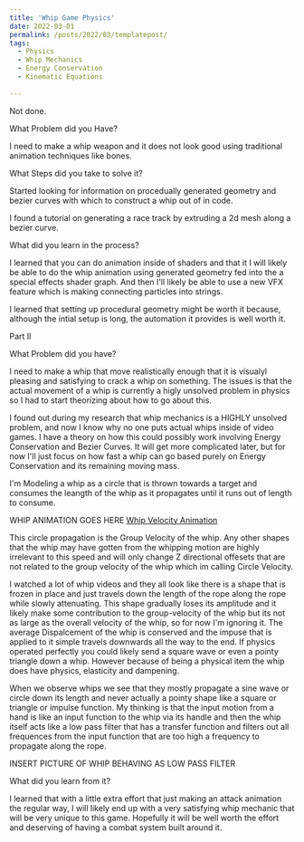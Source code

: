 ```yaml
---
title: 'Whip Game Physics'
date: 2022-03-01
permalink: /posts/2022/03/templatepost/
tags:
  - Physics
  - Whip Mechanics
  - Energy Conservation
  - Kinematic Equations
  
---
```

 Not done.

What Problem did you Have?

I need to make a whip weapon and it does not look good using traditional animation techniques like bones.

What Steps did you take to solve it?

Started looking for information on procedually generated geometry and bezier curves with which to construct a whip out of in code.

I found a tutorial on generating a race track by extruding a 2d mesh along a bezier curve.

What did you learn in the process?

I learned that you can do animation inside of shaders and that it I will likely be able to do the whip animation using generated geometry fed 
into the a special effects shader graph. And then I'll likely be able to use a new VFX feature which is making connecting particles into  strings. 

I learned that setting up procedural geometry might be worth it because, although the intial setup is long, the automation it provides is well worth it.


Part II

What Problem did you have?

I need to make a whip that move realistically enough that it is visualyl pleasing and satisfying to crack a whip on something. The issues is that the actual movement of a whip is currently a higly unsolved problem in physics so I had to start theorizing about how to go about this.

I found out during my research that whip mechanics is a HIGHLY unsolved problem, and now I know why no one puts actual whips inside of video games. I have a theory on how this could possibly work involving Energy Conservation and Bezier Curves. It will get more complicated later, but for now I'll just focus on how fast a whip can go based purely on Energy Conservation and its remaining moving mass.

I'm Modeling a whip as a circle that is thrown towards a target and consumes the leangth of the whip as it propagates until it runs out of length to consume. 

WHIP ANIMATION GOES HERE
[Whip Velocity Animation](https://cattoisland.github.io/files/WhipCircleVelocity.mp4) 

This circle propagation is the Group Velocity of the whip. Any other shapes that the whip may have gotten from the whipping motion are highly irrelevant to this speed and will only change Z directional offesets that are not related to the group velocity of the whip which im calling Circle Velocity.

I watched a lot of whip videos and they all look like there is a shape that is frozen in place and just travels down the length of the rope along the rope while slowly attenuating. This shape gradually loses its amplitude and it likely make some contribution to the group-velocity of the whip but its not as large as the overall velocity of the whip, so for now I'm ignoring it. The average Dispalcement of the whip is conserved and the impuse that is applied to it simple travels downwards all the way to the end. If physics operated perfectly you could likely send a square wave or even a pointy triangle down a whip. However because of being a physical item the whip does have physics, elasticity and dampening.

When we observe whips we see that they mostly propagate a sine wave or circle down its length and never actually a pointy shape like a square or triangle or impulse function. My thinking is that the input motion from a hand is like an  input function to the whip via its handle and then the whip itself acts like a low pass filter that has a transfer function and filters out all frequences from the input function that are too high a frequency to propagate along the rope.

INSERT PICTURE OF WHIP BEHAVING AS LOW PASS FILTER

What did you learn from it?

I learned that with a little extra effort that just making an attack animation the regular way, I will likely end up with a very satisfying whip mechanic that will be very unique to this game. Hopefully it will be well worth the effort and deserving of having a combat system built around it. 



